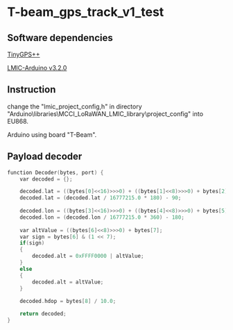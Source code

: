# T-beam_gps_track_v1_test
## Software dependencies
[TinyGPS++](http://arduiniana.org/libraries/tinygpsplus/)

[LMIC-Arduino v3.2.0](https://github.com/matthijskooijman/arduino-lmic)

## Instruction

change the "lmic_project_config,h" in directory "Arduino\libraries\MCCI_LoRaWAN_LMIC_library\project_config" into EU868.

Arduino using board "T-Beam".



## Payload decoder

```C
function Decoder(bytes, port) {
    var decoded = {};

    decoded.lat = ((bytes[0]<<16)>>>0) + ((bytes[1]<<8)>>>0) + bytes[2];
    decoded.lat = (decoded.lat / 16777215.0 * 180) - 90;
  
    decoded.lon = ((bytes[3]<<16)>>>0) + ((bytes[4]<<8)>>>0) + bytes[5];
    decoded.lon = (decoded.lon / 16777215.0 * 360) - 180;
  
    var altValue = ((bytes[6]<<8)>>>0) + bytes[7];
    var sign = bytes[6] & (1 << 7);
    if(sign)
    {
        decoded.alt = 0xFFFF0000 | altValue;
    }
    else
    {
        decoded.alt = altValue;
    }
  
    decoded.hdop = bytes[8] / 10.0;

    return decoded;
}
```
